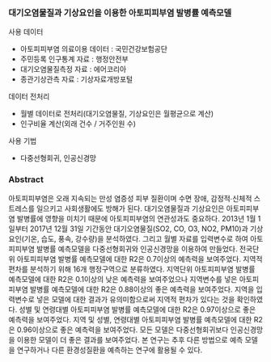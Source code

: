 ### 대기오염물질과 기상요인을 이용한 아토피피부염 발병률 예측모델

사용 데이터
- 아토피피부염 의료이용 데이터 : 국민건강보험공단
- 주민등록 인구통계 자료 : 행정안전부
- 대기오염물질측정 자료 : 에어코리아
- 종관기상관측 자료 : 기상자료개방포털

데이터 전처리
- 월별 데이터로 전처리(대기오염물질, 기상요인은 월평균으로 계산)
- 인구비율 계산(외래 건수 / 거주인원 수)

사용 기법
- 다중선형회귀, 인공신경망

### Abstract

아토피피부염은 오래 지속되는 만성 염증성 피부 질환이며 수면 장애, 감정적∙신체적 스트레스를 일으키고 사회생활에도 방해가 된다. 대기오염물질과 기상요인은 아토피피부염 발병률에 영향을 미치기 때문에 아토피피부염의 연관성과도 중요하다. 2013년 1월 1일부터 2017년 12월 31일 기간동안 대기오염물질(SO2, CO, O3, NO2, PM10)과 기상요인(기온, 습도, 풍속, 강수량)을 분석하였다. 그리고 월별 자료를 입력변수로 하여 아토피피부염 발병률 예측모델을 다중선형회귀와 인공신경망을 이용하여 만들었다. 전국단위 아토피피부염 발병률 예측모델에 대한 R2은 0.7이상의 예측력을 보여주었다. 지역적 편차를 분석하기 위해 16개 행정구역으로 분류하였다. 지역단위 아토피피부염 발병률 예측모델에 대한 R2은 0.1이상의 낮은 예측력을 보여주었으나 지역변수를 넣은 아토피피부염 발병률 예측모델에 대한 R2은 0.88이상의 좋은 예측력을 보여주었다. 지역을 입력변수로 넣은 모델에 대한 결과가 유의미함으로써 지역적 편차가 있다는 것을 확인하였다. 성별 및 연령대별 아토피피부염 발병률 예측모델에 대한 R2은 0.97이상으로 좋은 예측력을 보여주었다. 지역 및 성별, 연령대별 아토피피부염 발병률 예측모델에 대한 R2은 0.96이상으로 좋은 예측력을 보여주었다. 모든 모델은 다중선형회귀보다 인공신경망을 이용한 모델이 더 좋은 결과를 보여주었다. 본 연구는 추후 다른 방법으로 예측 모델을 연구하거나 다른 환경성질환을 예측하는 연구에 활용될 수 있다.
